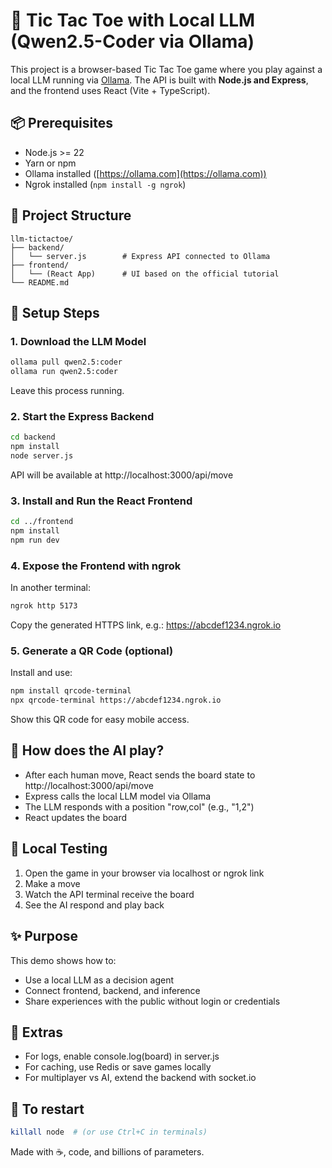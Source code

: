 # 🤖 Tic Tac Toe with Local LLM (Qwen2.5-Coder via Ollama)

This project is a browser-based Tic Tac Toe game where you play against a local LLM running via [Ollama](https://ollama.com/). The API is built with **Node.js and Express**, and the frontend uses React (Vite + TypeScript).

## 📦 Prerequisites
- Node.js >= 22
- Yarn or npm
- Ollama installed ([https://ollama.com](https://ollama.com))
- Ngrok installed (`npm install -g ngrok`)

## 🧱 Project Structure
```
llm-tictactoe/
├── backend/
│   └── server.js        # Express API connected to Ollama
├── frontend/
│   └── (React App)      # UI based on the official tutorial
└── README.md
```

## 🔁 Setup Steps

### 1. Download the LLM Model
```bash
ollama pull qwen2.5:coder
ollama run qwen2.5:coder
```
Leave this process running.

### 2. Start the Express Backend
```bash
cd backend
npm install
node server.js
```
API will be available at http://localhost:3000/api/move

### 3. Install and Run the React Frontend
```bash
cd ../frontend
npm install
npm run dev
```

### 4. Expose the Frontend with ngrok
In another terminal:
```bash
ngrok http 5173
```
Copy the generated HTTPS link, e.g.: https://abcdef1234.ngrok.io

### 5. Generate a QR Code (optional)
Install and use:
```bash
npm install qrcode-terminal
npx qrcode-terminal https://abcdef1234.ngrok.io
```
Show this QR code for easy mobile access.

## 🧠 How does the AI play?
- After each human move, React sends the board state to http://localhost:3000/api/move
- Express calls the local LLM model via Ollama
- The LLM responds with a position "row,col" (e.g., "1,2")
- React updates the board

## 🧪 Local Testing
1. Open the game in your browser via localhost or ngrok link
2. Make a move
3. Watch the API terminal receive the board
4. See the AI respond and play back

## ✨ Purpose
This demo shows how to:
- Use a local LLM as a decision agent
- Connect frontend, backend, and inference
- Share experiences with the public without login or credentials

## 🧰 Extras
- For logs, enable console.log(board) in server.js
- For caching, use Redis or save games locally
- For multiplayer vs AI, extend the backend with socket.io

## 🧼 To restart
```bash
killall node  # (or use Ctrl+C in terminals)
```

Made with ☕, code, and billions of parameters.
